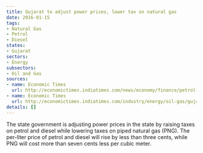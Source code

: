 ```yaml
---
title: Gujarat to adjust power prices, lower tax on natural gas
date: 2016-01-15
tags:
- Natural Gas
- Petrol
- Diesel
states:
- Gujarat
sectors:
- Energy
subsectors:
- Oil and Gas
sources:
- name: Economic Times
  url: http://economictimes.indiatimes.com/news/economy/finance/petrol-diesel-to-cost-more-in-gujarat-as-government-hikes-vat-cess/articleshow/50458376.cms
- name: Economic Times
  url: http://economictimes.indiatimes.com/industry/energy/oil-gas/gujarat-government-slashes-industrial-png-rates-by-rs-5-per-cubic-meter/articleshow/50469674.cms
details: []
---
```


The state government is adjusting power prices in the state by raising taxes on petrol and diesel while lowering taxes on piped natural gas (PNG). The per-liter price of petrol and diesel will rise by less than three cents, while PNG will cost more than seven cents less per cubic meter.
